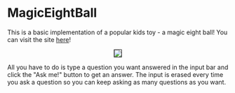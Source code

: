 # MagicEightBall

 This is a basic implementation of a popular kids toy - a magic eight ball! You can visit the site [here](https://aasiyahf.github.io/magiceightball/)! 
 
 <p align="center">
  <img style='border:1px solid #000000' src="https://user-images.githubusercontent.com/39141464/76653338-e013e780-653e-11ea-9a7d-ae8ed62a61c7.png">
</p>
   
   
 All you have to do is type a question you want answered in the input bar and click the "Ask me!" button to get an answer. The input is erased every time you ask a question so you can keep asking as many questions as you want.
